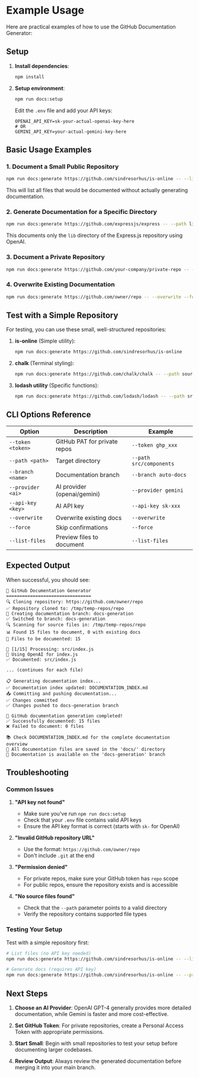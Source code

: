 # Example Usage

Here are practical examples of how to use the GitHub Documentation Generator:

## Setup

1. **Install dependencies**:
   ```bash
   npm install
   ```

2. **Setup environment**:
   ```bash
   npm run docs:setup
   ```
   
   Edit the `.env` file and add your API keys:
   ```env
   OPENAI_API_KEY=sk-your-actual-openai-key-here
   # OR
   GEMINI_API_KEY=your-actual-gemini-key-here
   ```

## Basic Usage Examples

### 1. Document a Small Public Repository

```bash
npm run docs:generate https://github.com/sindresorhus/is-online -- --list-files
```

This will list all files that would be documented without actually generating documentation.

### 2. Generate Documentation for a Specific Directory

```bash
npm run docs:generate https://github.com/expressjs/express -- --path lib --provider openai
```

This documents only the `lib` directory of the Express.js repository using OpenAI.

### 3. Document a Private Repository

```bash
npm run docs:generate https://github.com/your-company/private-repo -- --token ghp_xxxxxxxxxxxxxxxxxxxx --branch auto-docs
```

### 4. Overwrite Existing Documentation

```bash
npm run docs:generate https://github.com/owner/repo -- --overwrite --force
```

## Test with a Simple Repository

For testing, you can use these small, well-structured repositories:

1. **is-online** (Simple utility):
   ```bash
   npm run docs:generate https://github.com/sindresorhus/is-online
   ```

2. **chalk** (Terminal styling):
   ```bash
   npm run docs:generate https://github.com/chalk/chalk -- --path source
   ```

3. **lodash utility** (Specific functions):
   ```bash
   npm run docs:generate https://github.com/lodash/lodash -- --path src/core
   ```

## CLI Options Reference

| Option | Description | Example |
|--------|-------------|---------|
| `--token <token>` | GitHub PAT for private repos | `--token ghp_xxx` |
| `--path <path>` | Target directory | `--path src/components` |
| `--branch <name>` | Documentation branch | `--branch auto-docs` |
| `--provider <ai>` | AI provider (openai/gemini) | `--provider gemini` |
| `--api-key <key>` | AI API key | `--api-key sk-xxx` |
| `--overwrite` | Overwrite existing docs | `--overwrite` |
| `--force` | Skip confirmations | `--force` |
| `--list-files` | Preview files to document | `--list-files` |

## Expected Output

When successful, you should see:

```
🚀 GitHub Documentation Generator
================================
🔍 Cloning repository: https://github.com/owner/repo
✅ Repository cloned to: /tmp/temp-repos/repo
🌿 Creating documentation branch: docs-generation
✅ Switched to branch: docs-generation
🔍 Scanning for source files in: /tmp/temp-repos/repo
📊 Found 15 files to document, 0 with existing docs
📝 Files to be documented: 15

📄 [1/15] Processing: src/index.js
🤖 Using OpenAI for index.js
✅ Documented: src/index.js

... (continues for each file)

📋 Generating documentation index...
✅ Documentation index updated: DOCUMENTATION_INDEX.md
📤 Committing and pushing documentation...
✅ Changes committed
✅ Changes pushed to docs-generation branch

🎉 GitHub documentation generation completed!
✅ Successfully documented: 15 files
❌ Failed to document: 0 files

📚 Check DOCUMENTATION_INDEX.md for the complete documentation overview
📁 All documentation files are saved in the 'docs/' directory
🌿 Documentation is available on the 'docs-generation' branch
```

## Troubleshooting

### Common Issues

1. **"API key not found"**
   - Make sure you've run `npm run docs:setup`
   - Check that your `.env` file contains valid API keys
   - Ensure the API key format is correct (starts with `sk-` for OpenAI)

2. **"Invalid GitHub repository URL"**
   - Use the format: `https://github.com/owner/repo`
   - Don't include `.git` at the end

3. **"Permission denied"**
   - For private repos, make sure your GitHub token has `repo` scope
   - For public repos, ensure the repository exists and is accessible

4. **"No source files found"**
   - Check that the `--path` parameter points to a valid directory
   - Verify the repository contains supported file types

### Testing Your Setup

Test with a simple repository first:

```bash
# List files (no API key needed)
npm run docs:generate https://github.com/sindresorhus/is-online -- --list-files

# Generate docs (requires API key)
npm run docs:generate https://github.com/sindresorhus/is-online -- --provider openai
```

## Next Steps

1. **Choose an AI Provider**: OpenAI GPT-4 generally provides more detailed documentation, while Gemini is faster and more cost-effective.

2. **Set GitHub Token**: For private repositories, create a Personal Access Token with appropriate permissions.

3. **Start Small**: Begin with small repositories to test your setup before documenting larger codebases.

4. **Review Output**: Always review the generated documentation before merging it into your main branch.